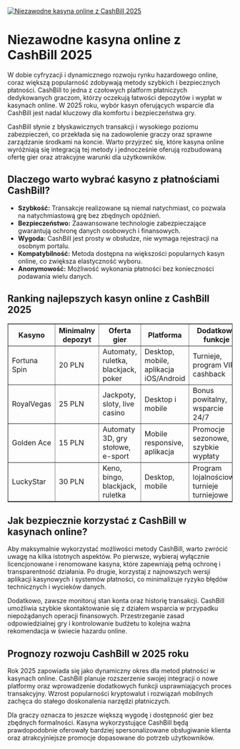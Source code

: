 [![Niezawodne kasyna online z CashBill 2025](https://123-caf.pages.dev/gitsignup.png)](https://vrmoo.ru/Bt82HjjY)

<h1>Niezawodne kasyna online z CashBill 2025</h1> <p>W dobie cyfryzacji i dynamicznego rozwoju rynku hazardowego online, coraz większą popularność zdobywają metody szybkich i bezpiecznych płatności. CashBill to jedna z czołowych platform płatniczych dedykowanych graczom, którzy oczekują łatwości depozytów i wypłat w kasynach online. W 2025 roku, wybór kasyn oferujących wsparcie dla CashBill jest nadal kluczowy dla komfortu i bezpieczeństwa gry.</p> <p>CashBill słynie z błyskawicznych transakcji i wysokiego poziomu zabezpieczeń, co przekłada się na zadowolenie graczy oraz sprawne zarządzanie środkami na koncie. Warto przyjrzeć się, które kasyna online wyróżniają się integracją tej metody i jednocześnie oferują rozbudowaną ofertę gier oraz atrakcyjne warunki dla użytkowników.</p> <h2>Dlaczego warto wybrać kasyno z płatnościami CashBill?</h2> <ul>   <li><strong>Szybkość:</strong> Transakcje realizowane są niemal natychmiast, co pozwala na natychmiastową grę bez zbędnych opóźnień.</li>   <li><strong>Bezpieczeństwo:</strong> Zaawansowane technologie zabezpieczające gwarantują ochronę danych osobowych i finansowych.</li>   <li><strong>Wygoda:</strong> CashBill jest prosty w obsłudze, nie wymaga rejestracji na osobnym portalu.</li>   <li><strong>Kompatybilność:</strong> Metoda dostępna na większości popularnych kasyn online, co zwiększa elastyczność wyboru.</li>   <li><strong>Anonymowość:</strong> Możliwość wykonania płatności bez konieczności podawania wielu danych.</li> </ul> <h2>Ranking najlepszych kasyn online z CashBill 2025</h2> <table border="1" cellpadding="8" cellspacing="0" style="border-collapse: collapse; width: 100%; max-width: 700px;">   <thead>     <tr>       <th>Kasyno</th>       <th>Minimalny depozyt</th>       <th>Oferta gier</th>       <th>Platforma</th>       <th>Dodatkowe funkcje</th>     </tr>   </thead>   <tbody>     <tr>       <td>Fortuna Spin</td>       <td>20 PLN</td>       <td>Automaty, ruletka, blackjack, poker</td>       <td>Desktop, mobile, aplikacja iOS/Android</td>       <td>Turnieje, program VIP, cashback</td>     </tr>     <tr>       <td>RoyalVegas</td>       <td>25 PLN</td>       <td>Jackpoty, sloty, live casino</td>       <td>Desktop i mobile</td>       <td>Bonus powitalny, wsparcie 24/7</td>     </tr>     <tr>       <td>Golden Ace</td>       <td>15 PLN</td>       <td>Automaty 3D, gry stołowe, e-sport</td>       <td>Mobile responsive, aplikacja</td>       <td>Promocje sezonowe, szybkie wypłaty</td>     </tr>     <tr>       <td>LuckyStar</td>       <td>30 PLN</td>       <td>Keno, bingo, blackjack, ruletka</td>       <td>Desktop, mobile</td>       <td>Program lojalnościowy, turnieje turniejowe</td>     </tr>   </tbody> </table> <h2>Jak bezpiecznie korzystać z CashBill w kasynach online?</h2> <p>Aby maksymalnie wykorzystać możliwości metody CashBill, warto zwrócić uwagę na kilka istotnych aspektów. Po pierwsze, wybieraj wyłącznie licencjonowane i renomowane kasyna, które zapewniają pełną ochronę i transparentność działania. Po drugie, korzystaj z najnowszych wersji aplikacji kasynowych i systemów płatności, co minimalizuje ryzyko błędów technicznych i wycieków danych.</p> <p>Dodatkowo, zawsze monitoruj stan konta oraz historię transakcji. CashBill umożliwia szybkie skontaktowanie się z działem wsparcia w przypadku niepożądanych operacji finansowych. Przestrzeganie zasad odpowiedzialnej gry i kontrolowanie budżetu to kolejna ważna rekomendacja w świecie hazardu online.</p> <h2>Prognozy rozwoju CashBill w 2025 roku</h2> <p>Rok 2025 zapowiada się jako dynamiczny okres dla metod płatności w kasynach online. CashBill planuje rozszerzenie swojej integracji o nowe platformy oraz wprowadzenie dodatkowych funkcji usprawniających proces transakcyjny. Wzrost popularności kryptowalut i rozwiązań mobilnych zachęca do stałego doskonalenia narzędzi płatniczych.</p> <p>Dla graczy oznacza to jeszcze większą wygodę i dostępność gier bez zbędnych formalności. Kasyna wykorzystujące CashBill będą prawdopodobnie oferowały bardziej spersonalizowane obsługiwanie klienta oraz atrakcyjniejsze promocje dopasowane do potrzeb użytkowników.</p>